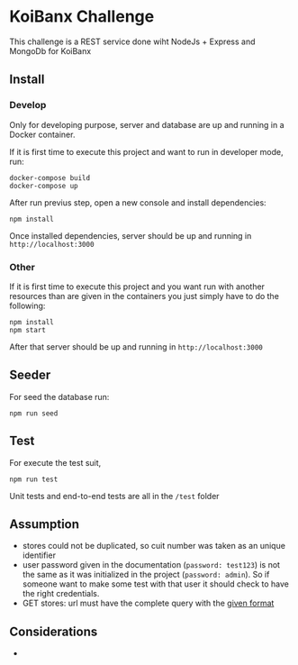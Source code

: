 # KoiBanx Challenge

This challenge is a REST service done wiht NodeJs + Express and MongoDb for KoiBanx

## Install

### Develop

Only for developing purpose, server and database are up and running in a Docker container.

If it is first time to execute this project and want to run in developer mode, run:

```
docker-compose build
docker-compose up
```

After run previus step, open a new console and install dependencies:

```
npm install
```

Once installed dependencies, server should be up and running in `http://localhost:3000`

### Other

If it is first time to execute this project and you want run with another resources than are given in the containers you just simply have to do the following:

```
npm install
npm start
```

After that server should be up and running in `http://localhost:3000`

## Seeder

For seed the database run:

```
npm run seed
```

## Test

For execute the test suit,

```
npm run test
```

Unit tests and end-to-end tests are all in the `/test` folder

## Assumption

- stores could not be duplicated, so cuit number was taken as an unique identifier
- user password given in the documentation (`password: test123`) is not the same as it was initialized in the project (`password: admin`). So if someone want to make some test with that user it should check to have the right credentials.
- GET stores: url must have the complete query with the [given format](https://restdb.io/docs/querying-with-the-api#restdb)

## Considerations

-

